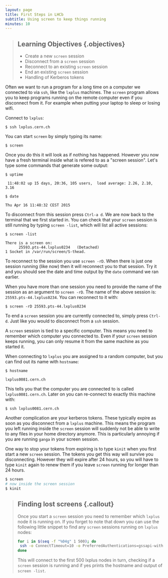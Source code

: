 ```yaml
---
layout: page
title: First Steps in LHCb
subtitle: Using screen to keep things running
minutes: 10
---
```

> ## Learning Objectives {.objectives}
>
> * Create a new `screen` session
> * Disconnect from a `screen` session
> * Reconnect to an existing `screen` session
> * End an existing `screen` session
> * Handling of Kerberos tokens

Often we want to run a program for a long time on a computer we
connected to via `ssh`, like the `lxplus` machines. The `screen`
program allows you to keep programs running on the remote computer
even if you disconnect from it. For example when putting your laptop
to sleep or losing wifi.

Connect to `lxplus`:

~~~ {.bash}
$ ssh lxplus.cern.ch
~~~

You can start `screen` by simply typing its name:

~~~ {.bash}
$ screen
~~~

Once you do this it will look as if nothing has happened. However you
now have a fresh terminal inside what is refered to as a "screen
session". Let's type some commands that generate some output:

~~~ {.bash}
$ uptime
~~~
~~~ {.output}
 11:48:02 up 15 days, 20:36, 105 users,  load average: 2.26, 2.10, 3.16
~~~
~~~ {.bash}
$ date
~~~
~~~ {.output}
Thu Apr 16 11:48:32 CEST 2015
~~~

To disconnect from this session press `Ctrl-a d`. We are now back to
the terminal that we first started in. You can check that your
`screen` session is still running by typing `screen -list`, which will
list all active sessions:

~~~ {.bash}
$ screen -list
~~~
~~~ {.output}
There is a screen on:
      25593.pts-44.lxplus0234   (Detached)
1 Socket in /var/run/screen/S-thead.
~~~

To reconnect to the session you use `screen -rD`. When there is just
one session running (like now) then it will reconnect you to that
session. Try it and you should see the date and time output by the
`date` command we ran earlier.

When you have more than one session you need to provide the name of
the session as an argument to `screen -rD`. The name of the above
session is: `25593.pts-44.lxplus0234`. You can reconnect to it with:

~~~ {.bash}
$ screen -rD 25593.pts-44.lxplus0234
~~~

To end a `screen` session you are currently connected to, simply press
`Ctrl-d`. Just like you would to disconnect from a `ssh` session.

A `screen` session is tied to a specific computer. This means you need
to remember which computer you connected to. Even if your `screen`
session keeps running, you can only resume it from the same machine as
you started it.

When connecting to `lxplus` you are assigned to a random computer, but you can find out its name with `hostname`:

~~~ {.bash}
$ hostname
~~~
~~~ {.output}
lxplus0081.cern.ch
~~~

This tells you that the computer you are connected to is called
`lxplus0081.cern.ch`. Later on you can re-connect to exactly this
machine with:

~~~ {.bash}
$ ssh lxplus0081.cern.ch
~~~

Another complication are your kerberos tokens. These typically
expire as soon as you disconnect from a `lxplus` machine. This means
the program you left running inside the `screen` session will
suddenly not be able to write to any files in your home directory
anymore. This is particularly annoying if you are running `ganga`
in your screen session.

One way to stop your tokens from expiring is to type `kinit`
when you first start a new `screen` session. The tokens you get
this way will survive you disconnecting. However they will
expire after 24 hours, so you will have to type `kinit` again
to renew them if you leave `screen` running for longer than
24 hours.

```bash
$ screen
# now inside the screen session
$ kinit
```

> ## Finding lost screens {.callout}
>
> Once you start a `screen` session you need to remember which
> `lxplus` node it is running on. If you forget to note that down
> you can use the following little snippet to find any `screen`
> sessions running on `lxplus` nodes:
>
> ```bash
> for i in $(seq -f "%04g" 1 500); do
>  ssh -o ConnectTimeout=10 -o PreferredAuthentications=gssapi-with-mic,gssapi -o GSSAPIAuthentication=yes -o StrictHostKeyChecking=no -o LogLevel=quiet lxplus$i.cern.ch "(screen -list | head -1 | grep -q 'There is a screen on') && hostname && screen -list"
> done
> ```
> This will connect to the first 500 lxplus nodes in
> turn, checking if a `screen` session is running and if
> yes prints the hostname and output of `screen -list`.
